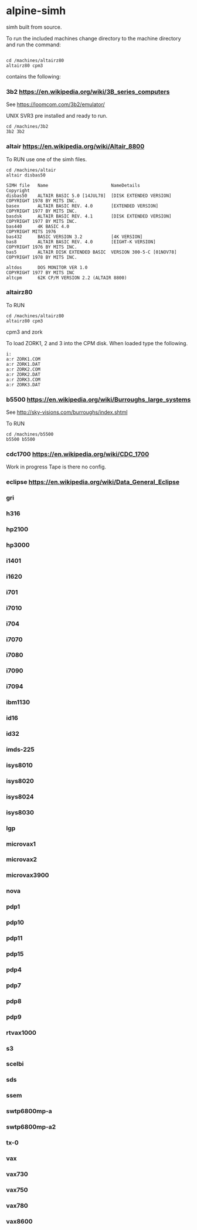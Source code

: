 # alpine-simh








simh built from source.

To run the included machines change directory to the machine directory and run the command:

```

cd /machines/altairz80
altairz80 cpm3 

```

contains the following:


### 3b2 https://en.wikipedia.org/wiki/3B_series_computers

See https://loomcom.com/3b2/emulator/

UNIX SVR3 pre installed and ready to run.

```
cd /machines/3b2
3b2 3b2
```


### altair https://en.wikipedia.org/wiki/Altair_8800

To RUN use one of the simh files.

```
cd /machines/altair 
altair disbas50
```

```
SIMH file   Name                        NameDetails                 Copyright
disbas50    ALTAIR BASIC 5.0 [14JUL78]  [DISK EXTENDED VERSION]     COPYRIGHT 1978 BY MITS INC.
basex       ALTAIR BASIC REV. 4.0       [EXTENDED VERSION]          COPYRIGHT 1977 BY MITS INC.
basdsk      ALTAIR BASIC REV. 4.1       [DISK EXTENDED VERSION]     COPYRIGHT 1977 BY MITS INC.
bas440      4K BASIC 4.0                                            COPYRIGHT MITS 1976
bas432      BASIC VERSION 3.2           [4K VERSION]
bas8        ALTAIR BASIC REV. 4.0       [EIGHT-K VERSION]           COPYRIGHT 1976 BY MITS INC.
bas5        ALTAIR DISK EXTENDED BASIC  VERSION 300-5-C [01NOV78]   COPYRIGHT 1978 BY MITS INC.

altdos      DOS MONITOR VER 1.0                                     COPYRIGHT 1977 BY MITS INC
altcpm      62K CP/M VERSION 2.2 (ALTAIR 8800)
```

### altairz80

To RUN

```
cd /machines/altairz80 
altairz80 cpm3
```

cpm3 and zork

To load ZORK1, 2 and 3 into the CPM disk.  When loaded type the following.

```
i:
a:r ZORK1.COM
a:r ZORK1.DAT
a:r ZORK2.COM
a:r ZORK2.DAT
a:r ZORK3.COM
a:r ZORK3.DAT

```

### b5500 https://en.wikipedia.org/wiki/Burroughs_large_systems

See http://sky-visions.com/burroughs/index.shtml

To RUN

```
cd /machines/b5500
b5500 b5500
```

### cdc1700 https://en.wikipedia.org/wiki/CDC_1700

Work in progress
Tape is there no config.

### eclipse https://en.wikipedia.org/wiki/Data_General_Eclipse
### gri
### h316
### hp2100
### hp3000
###  i1401
### i1620
### i701
### i7010
### i704
### i7070
### i7080
### i7090
### i7094
### ibm1130
### id16
### id32
### imds-225
### isys8010
### isys8020
### isys8024
### isys8030
### lgp
### microvax1
### microvax2
### microvax3900
### nova
### pdp1
### pdp10
### pdp11
### pdp15
### pdp4
### pdp7
### pdp8
### pdp9
### rtvax1000
### s3
### scelbi
### sds
### ssem
### swtp6800mp-a
### swtp6800mp-a2
### tx-0
### vax
### vax730
### vax750
### vax780
### vax8600

